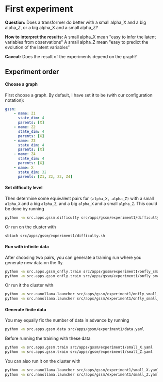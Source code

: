 # First experiment

**Question:**
Does a transformer do better with a small alpha_X and a big alpha_Z, or a big alpha_X and a small alpha_Z?

**How to interpret the results:**
A small alpha_X mean "easy to infer the latent variables from observations"
A small alpha_Z mean "easy to predict the evolution of the latent variables" 

**Caveat:**
Does the result of the experiments depend on the graph?

## Experiment order
#### Choose a graph
First choose a graph. By default, I have set it to be (with our configuration notation):
```yaml
gssm:
    - name: Z1
      state_dim: 4
      parents: [X]
    - name: Z2
      state_dim: 4
      parents: [X]
    - name: Z3
      state_dim: 4
      parents: [X]
    - name: Z4
      state_dim: 4
      parents: [X]
    - name: X
      state_dim: 32
      parents: [Z1, Z2, Z3, Z4]
```

#### Set difficulty level
Then determine some equivalent pairs for `(alpha_X, alpha_Z)` with a small `alpha_X` and a big `alpha_Z`, and a big `alpha_X` and a small `alpha_Z`.
This could be done by running
```bash
python -m src.apps.gssm.difficulty src/apps/gssm/experiment1/difficulty.yaml
```
Or run on the cluster with
```bash
sbtach src/apps/gssm/experiment1/difficulty.sh
```

#### Run with infinite data
After choosing two pairs, you can generate a training run where you generate new data on the fly.
```bash
python -m src.apps.gssm_onfly.train src/apps/gssm/experiment1/onfly_small_X.yaml
python -m src.apps.gssm_onfly.train src/apps/gssm/experiment1/onfly_small_Y.yaml
```
Or run it the cluster with
```bash
python -m src.nanollama.launcher src/apps/gssm/experiment1/onfly_small_X.yaml
python -m src.nanollama.launcher src/apps/gssm/experiment1/onfly_small_Z.yaml
```

#### Generate finite data
You may equally fix the number of data in advance by running
```bash
python -m src.apps.gssm.data src/apps/gssm/experiment1/data.yaml
```
Before running the training with these data
```bash
python -m src.apps.gssm.train src/apps/gssm/experiment1/small_X.yaml
python -m src.apps.gssm.train src/apps/gssm/experiment1/small_Z.yaml
```
You can also run it on the cluster with
```bash
python -m src.nanollama.launcher src/apps/gssm/experiment1/small_X.yaml
python -m src.nanollama.launcher src/apps/gssm/experiment1/small_Z.yaml
```